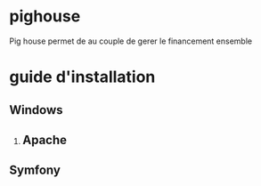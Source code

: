 # pighouse
Pig house permet de au couple de gerer le financement ensemble

# guide d'installation

## Windows 

1. ## Apache
## Symfony
